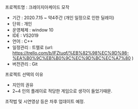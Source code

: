 
프로젝트명 : 크레이지아케이드 모작

- 기간 : 2020.7.15 ~ 약4주간 (개인 일정으로 인한 딜레이)
- 단위 : 개인
- 운영체제 : window 10
- IDE : VS2019 
- 언어 : C++
- 일정관리 : 트렐로 (url: https://trello.com/b/lFZtuqf/%EB%82%98%EC%9D%98-%EA%B0%9C%EB%B0%9C%EC%9D%BC%EC%A7%80 )
- 버전관리 : Git

프로젝트 선택의 이유
- 지인의 권유
- 2~4 인의 플레이로 적당한 게임으로 생각이 들었기때문.


조작법 및 시연영상 등은 차후 업데이트 예정.
